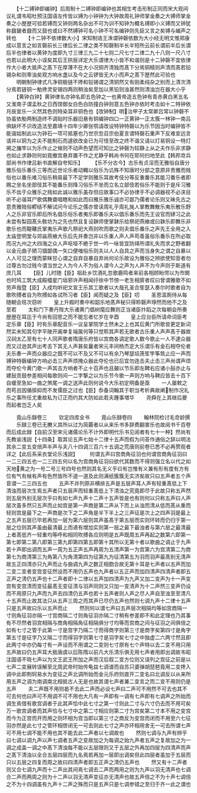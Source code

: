 <!-- { "loadSidebar": true } -->
　　【十二镈钟即编钟】后周制十二镈钟即编钟也其相生考击形制正同而宋大观间议礼谓韦昭杜预注国语左传皆以镈为小钟钟为大钟故周礼钟师掌金奏之大镈师掌金奏之小歴歴可验若镈而又钟则两名杂出不可为训不知钟为概名镈即小义镈而又钟犹称鼗皷者鼗而又鼓也或曰不然镈钟可名小钟不可名编钟则先臣又言之矣镈与编声之转也
　　【十二钟不依律数大小】宋知制诰王洙谓钟磬依数为大小经无明文惟郑康成以意言之如言磬前长三律后长二律之类不知磬制半长半短所云前长谓前半后长谓后半也律者以黄钟为度即九寸三律三九二十七则二尺七寸二律二九十八则一尺八寸也若以此明大小误矣其后王拱辰详定大乐谓律大小皆不和谐则是十二钟磬不宜依律作大小者大抵声之髙下在厚薄不在大小况铜齐清独而髙下分焉铜精则声清而髙若铅锡杂和则卑浊矣观方响水盏以及今之云锣皆无大小而声之髙下歴然此可验也
　　明朝制钟律式凡净铜极链不搀和铅锡谓之清铜然又有刚柔纯杂之别而上清次清分焉若链铜一觔搀灵安锡四两则稍浊矣至加以黑铅则浊甚然则清浊岂在器大小乎
　　【黄钟白钟】黄钟律名亦钟名即五色钟之一也黄帝造五色钟有青赤黄白黑五名又淮南子谓孟秋之日西馆御女白色白防撞白钟则意五色钟亦依时考击如十二特钟依月辰宣乐一义然其色则特染耳非铜色也【改钟制】明治甲子太常卿吕常以钟磬不协虽依觔两制造终不调贴时乐器旧悬有铜编钟四口一正黄钟一正太簇一林钟一南吕俱缺坏不识改造法至嘉靖十四年少卿张鹗请改设特钟特磬以为乐节因当时编钟皆不能谐姑制此以为钟石一项可抵塞也乃世宗忽召宗伯夏言谓特磬石重声下反难宣远言请并以铜为之夫不能制石而遽欲改金已为可怪至改之终不谐又请以灯易铜设一特灯掲之旛竿以为乐作止之候则不动声色望而可知比之钟磬为较静上从之夫作乐非求静也如止求静则何如竟撤宫悬弃置不作之尤静乎韩尚书何在耶何扫地至此【韩邦竒兵部尚书作律吕新书直解自夸知乐】
　　【乐不分古今】古乐有贞淫而无雅俗自唐分雅乐俗乐番乐三等而近世论乐者动輙以俗乐为讥殊不知唐时分部之意原非贵雅而贱俗也以番乐难习俗乐稍易最下不足学则雅乐耳故考伎分等反重番乐其能习番乐者即赐之坐名坐部伎其不能番乐则降习俗乐不坐而立名立部伎若俗乐不能则于是斥习雅乐不齿于众雅乐之贱如此诚以雅乐虽存但应故事口不必协律手不必调器视不必浃目听不必谐耳尸歌偶舞聋唱瞎和如此而曰雅乐雅乐诚亦可鄙乃儒者论乐则又昧先古之意贵雅贱俗轇结不解试问今论乐之儒亦曾读周礼乎周礼旄人掌教舞散乐夷乐散乐野人之乐非官乐即后所名倡乐俗乐者夷乐即番乐夫以倡乐番乐而先王设官而肄习之此未尝有梨园髙头敎坊为之先也然且复设韎师使掌韎乐给祭祀燕飨或曰韎乐即舞乐非歌乐也而鞮鞻氏掌夷乐声歌凡祭祀大燕则吹而歌之则夫倡乐番乐之声先王全用之入太庙登明堂与郊庙燕飨大乐后先并奏岂非以乐重人声人声苟善虽俗乐番乐在所必取而况九州之大四海之众人声呕哑不絶于世一吟一咏皆宜防绎所谓礼失而求之野者翻以金元曲子陋习锢鄙偶一矢口便嗤俗乐则夫以人人自具之声而当身失之谓之自暴以人人可见之理而蒙眯甘心谓之自弃自暴自弃尚何论乐故设为雅俗之辨欲使知音者勿过尊古勿过贱今谓当世之人为今人不为俗人谓今人之声为人声不为今声则于斯道有庶几耳
　　【臣】儿时随【臣】祖赴乡饮酒礼忽歌鹿鸣者来前各相顾眙愕以为市閧也时鸠工筑大成殿櫺星门垣邪许声相闻纡徐中节傍一老生相賔者叹曰曾谓雅歌不如劳声哉暨【臣】入成均听祀文宣王乐其工歌者以大哉孔圣合笙瑟入奏尔时歌者自为歌吹搏者自为吹搏如各试所习者【臣】闻而疑之及【臣】叨
　　圣恩滥厠侍从每随朝会班次窃听
　　皇上升殿时奏中和韶乐地髙声秘只得聆磬声琤然而他不之及至若
　　太和门下奏丹陛大乐诸黄门倡树麾应舞则正当诸臣抃蹈之次每朝会所奏歴歴在耳迄于今尚有回思之而不能忘者忆岁在辛酉
　　皇上应台臣所请命词臣考定乐章【臣】时有乐章配音乐一议呈掌院学士然未之上也其后黄门所歌皆更定新词然实未知其句字平陂开阖单复端属何等只觉聆其声若无歌者古乐重人声声髙于器故汉祠太乙至有七十人同声歌者隋唐乐府皆以宫商各调定歌人数今歌止一人不逮众器而又过逊其声出考击下其无人声甚矣曩者宋元丰间杨杰定大乐谓乐有金石相夺伦者夫乐奏一声而众器应之既不可以不及又不可以有余乃琴瑟埙箎笙竽筝筑止应一声而镈钟特磬编钟方响必击三声声烦掩众器此夺伦也已后宜勿连击夫止击三声尚谓声烦而夺伦今黄门歌一声其击方响者不止十百声也且皷以节乐即左鞞右应诸小鼔亦止与建鼔贲鼓参差相间每歌则间一二字撃之以为乐节今歌一声则方响与鞞应皆击十百下自缓至急如一曲之煞尾一调之送声此则何说今大乐初定明备是亟
　　一人屡敕之而苟且因循揜抑而不发儒臣之过也【臣】忝备词翰其于职当考析典故阐制作况礼乐之事所任尤重故私为订正而约其大防如此若夫踵事増华
　　尧舜在上其继后夔而起者岂乏人矣







　　竟山乐録卷三
　　钦定四库全书
　　竟山乐録卷四
　　翰林院检讨毛竒龄撰
　　乐録三卷已无賸义其所以过为简覈者以从来乐书多辞费翻害乐也故阅书千百卷而后成此録【自前汉至宋元诸儒论乐不计外即明代乐书见阅者有七十一种】然尚有先教谕浅説【十四条】取其论五声七始十二律十五声而假为问荅作通俗之辞以明法其余二变五变倍声半声与夫八十四调三百六十五调之荒唐则前卷已悉不必再赘观者详之【此后系采衣堂论乐浅説】
　　何谓五声曰宫商角征羽也何谓宫商角征羽曰一二三四五也一二三四五何以名为宫商角征羽曰欲代其数而不得则强立名以代之如天地黄之为一号二号三号四号也然则其名无义乎曰有岂惟有义兼有形有度有方有位有气有候有声有色然皆所不道一道及此则满纸簇簇无实济矣故只曰五声者五个声音谓一二三四五也
　　五声不并列原非横排五声是五层声耳人声有轻重髙低上下清浊而层次生焉五声者只五层声而轻重髙低上下清浊之究竟即尽于此故只称五声然则五层外别无层次乎曰有如七声九声十二声十五声皆是也有则何以只称五声曰人声层次虽多然只五声而止如宫是第一声商是第二声从下而上从浊而清从低而髙从重而轻则宫是最下之一声商是次下之二声角是半下半上之三声征是次上之四声羽是最上之五声五层已毕若再加一层为第六层则其声虽髙于第五层而实则环转而仍归于第一层之位则其声虽由最清最上而递有增加实则第一层之最下最浊者与第六层之最清最上者髙低齐一轻重均等呼和相同吹搏各应则明是五声既周五声再起之数第六即第一第七即第二第八即第三第九即第四第五即第十其所以无第十者以歌曲之调止于九声若十声即出调而五声一周为五正声五声再周为五清声第一为宫第六为宫清第二为商第七为商清第三为角第八为角清第四为征第九为征清第五为羽而羽声最髙别无清声故五正四清亦只九声而止与曲调九声之数正相脗合故无第十耳是七声者以五声而加二变二变者变宫变征然设而不用仍五声也九声者以五正声而加四清声四清声者即五正声之清仍五声也十二声者即十二律以五声加四清声为九声又加二变声为十一声变宫有变宫清而变征最髙无变征清与羽声同则又只加一变清声为十二声然三变声仍设而不用原只九声而九声去四清仍五声也若十五声者则人声之尽人声自至浊至至清凡十五声而止故其法只从五声三周之而其声已尽仍五声也然则七调九声十二律十五声只是五声故曰乐以五声而止
　　然则何以谓七声曰五声层次相隔均等如宫商隔一寸则角征羽亦隔一寸宫商隔二寸则角征羽亦隔二寸稍有参差即不和此定理也乃其事有不尽然者羽宫相隔与商角相隔角征相隔俱分寸均等而宫商之间与征羽之间俱倍之如有七寸之管于此第一寸是宫字乃隔二寸而得商字则第三寸是商字矣第四寸是角字第五寸是征字乃又隔二寸而得羽字则第七寸是羽字矣七寸之中独虚二六两寸然且即此两寸中亦仍每寸有一声设而不用谓之二变则七寸原有七个声特以去二变不用只用五声故曰仍五声耳大抵唐虞以后陈隋以前凡大乐清乐俱无用七声者用即出调故韦昭注国语不晓七声以为文王武王所加之声而汉后叙二变方位则又误列之宫征之前是以七声二变展转误解至北周武帝时始传龟兹七调谱而自苏只婆弹胡琵琶竟用二变搀入调中此即荆轲易水为变征之声北调所始而金元乐府则直开二变名曰北调反以从来所用五声之调为南调南北相抵古人无是也故其谓七声者兼二变言之而二变不用则仍是五声
　　夫二声既不用则曷不去此二声而必设七声曰二声可不用然不可去也其不可去何也曰声可不用调不可不用也大凡有一声即有一调有七声即有七调声之所始而调生焉借有歌宫调者于此其声恰中此七寸之第一寸则此二寸与六寸仍去而不用可矣万一歌宫调者而其声恰与七寸中之第二寸相应则第二寸为宫矣第二寸本不用之变宫而今为正宫而开而用之则环相为宫当即以第三寸之商反为变宫而闭而不用至六七征羽亦然是此七寸之管环相啓闭无一可去则此七寸之声亦环相用舍无一可去所谓七声可不用七调不能不用也其不能去此二声者以七调故也
　　然则七调与九声有辨乎曰七调以调九声以声七调者五声之变故加之为每调之始九声者五声之复故加之为一调之成盖一调之中髙下清浊每不能以五层限则又于五层之外再加四层为四清声而声之髙下清浊以全合五层四层而九名焉若再加一层即出调矣但此四层者虽加于五层而只以五层之四复而周之故曰四清声者即五正声之清仍五声也
　　然又有十二声者则又合七调九声而十二声出其间焉七调去二声而两用之则为九声以羽无清声也七调合二声而两周之则为十二声以羽无清声变征亦无清声也故五声倍之不为十声七调倍之不为十四调虽有九声十二声之殊而只是五声只是七调参错之至归于齐一此之谓也
